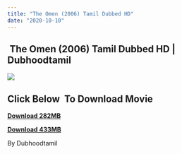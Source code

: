 ```yaml
---
title: "The Omen (2006) Tamil Dubbed HD"
date: "2020-10-10"
---
```


##  The Omen (2006) Tamil Dubbed HD | Dubhoodtamil

[![](https://1.bp.blogspot.com/-i5L729g3ISA/X4FlZKawgGI/AAAAAAAACr4/vp7LAnR--Q4vW-HYuKMWuqstthQB7O5wQCNcBGAsYHQ/w321-h482/81359745417e62ff09b8fd309cfd8386.jpg)](https://1.bp.blogspot.com/-i5L729g3ISA/X4FlZKawgGI/AAAAAAAACr4/vp7LAnR--Q4vW-HYuKMWuqstthQB7O5wQCNcBGAsYHQ/s1500/81359745417e62ff09b8fd309cfd8386.jpg)

## **Click Below  To Download Movie**

**[Download 282MB](https://oncehelp.com/omen-10)**

**[Download 433MB](https://oncehelp.com/omen-1)**

By Dubhoodtamil
